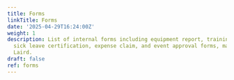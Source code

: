 ```yaml
---
title: Forms
linkTitle: Forms
date: '2025-04-29T16:24:00Z'
weight: 1
description: List of internal forms including equipment report, training approval,
  sick leave certification, expense claim, and event approval forms, managed by Ryan
  Laird.
draft: false
ref: forms
---
```


